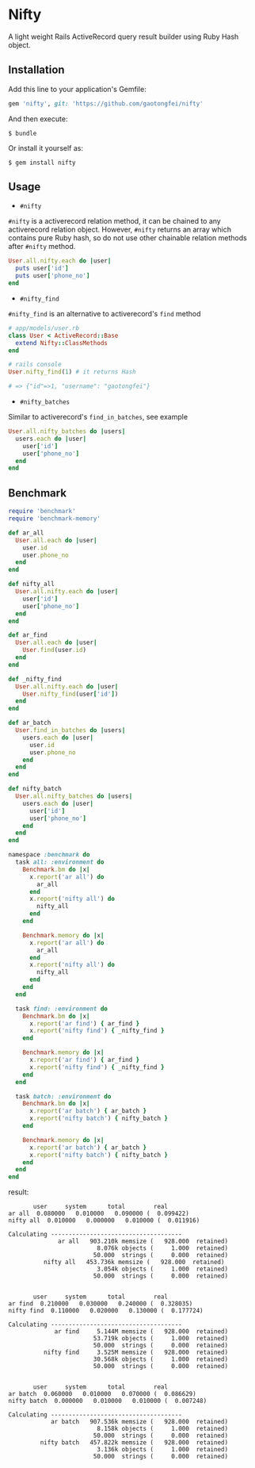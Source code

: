 # Nifty

A light weight Rails ActiveRecord query result builder using Ruby Hash object.


## Installation

Add this line to your application's Gemfile:

```ruby
gem 'nifty', git: 'https://github.com/gaotongfei/nifty'
```

And then execute:

    $ bundle

Or install it yourself as:

    $ gem install nifty

## Usage

* `#nifty`

`#nifty` is a activerecord relation method, it can be chained to any activerecord relation object. However, `#nifty` returns an
array which contains pure Ruby hash, so do not use other chainable relation methods after `#nifty` method.

```ruby
User.all.nifty.each do |user|
  puts user['id']
  puts user['phone_no']
end
```

* `#nifty_find`

`#nifty_find` is an alternative to activerecord's `find` method

```ruby
# app/models/user.rb
class User < ActiveRecord::Base 
  extend Nifty::ClassMethods
end

# rails console
User.nifty_find(1) # it returns Hash

# => {"id"=>1, "username": "gaotongfei"}
```


* `#nifty_batches`

Similar to activerecord's `find_in_batches`, see example

```ruby
User.all.nifty_batches do |users|
  users.each do |user|
    user['id']
    user['phone_no']
  end
end
```


## Benchmark

```ruby
require 'benchmark'
require 'benchmark-memory'

def ar_all
  User.all.each do |user|
    user.id
    user.phone_no
  end
end

def nifty_all
  User.all.nifty.each do |user|
    user['id']
    user['phone_no']
  end
end

def ar_find
  User.all.each do |user|
    User.find(user.id)
  end
end

def _nifty_find
  User.all.nifty.each do |user|
    User.nifty_find(user['id'])
  end
end

def ar_batch
  User.find_in_batches do |users|
    users.each do |user|
      user.id
      user.phone_no
    end
  end
end

def nifty_batch
  User.all.nifty_batches do |users|
    users.each do |user|
      user['id']
      user['phone_no']
    end
  end
end

namespace :benchmark do
  task all: :environment do
    Benchmark.bm do |x|
      x.report('ar all') do
        ar_all
      end
      x.report('nifty all') do
        nifty_all
      end
    end

    Benchmark.memory do |x|
      x.report('ar all') do
        ar_all
      end
      x.report('nifty all') do
        nifty_all
      end
    end
  end

  task find: :environment do
    Benchmark.bm do |x|
      x.report('ar find') { ar_find }
      x.report('nifty find') { _nifty_find }
    end

    Benchmark.memory do |x|
      x.report('ar find') { ar_find }
      x.report('nifty find') { _nifty_find }
    end
  end

  task batch: :environment do
    Benchmark.bm do |x|
      x.report('ar batch') { ar_batch }
      x.report('nifty batch') { nifty_batch }
    end

    Benchmark.memory do |x|
      x.report('ar batch') { ar_batch }
      x.report('nifty batch') { nifty_batch }
    end
  end
end
```

result:
```
       user     system      total        real
ar all  0.080000   0.010000   0.090000 (  0.099422)
nifty all  0.010000   0.000000   0.010000 (  0.011916)

Calculating -------------------------------------
              ar all   903.210k memsize (   928.000  retained)
                         8.076k objects (     1.000  retained)
                        50.000  strings (     0.000  retained)
          nifty all   453.736k memsize (   928.000  retained) 
                         3.054k objects (     1.000  retained)
                        50.000  strings (     0.000  retained)


       user     system      total        real
ar find  0.210000   0.030000   0.240000 (  0.328035)
nifty find  0.110000   0.020000   0.130000 (  0.177724)

Calculating -------------------------------------
             ar find     5.144M memsize (   928.000  retained)
                        53.719k objects (     1.000  retained)
                        50.000  strings (     0.000  retained)
          nifty find     3.525M memsize (   928.000  retained)
                        30.568k objects (     1.000  retained)
                        50.000  strings (     0.000  retained)


       user     system      total        real
ar batch  0.060000   0.010000   0.070000 (  0.086629)
nifty batch  0.000000   0.010000   0.010000 (  0.007248)

Calculating -------------------------------------
            ar batch   907.536k memsize (   928.000  retained)
                         8.158k objects (     1.000  retained)
                        50.000  strings (     0.000  retained)
         nifty batch   457.822k memsize (   928.000  retained)
                         3.136k objects (     1.000  retained)
                        50.000  strings (     0.000  retained)
```
